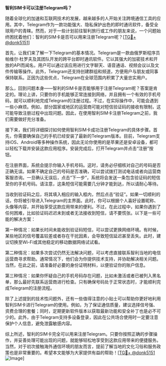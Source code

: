 **智利SIM卡可以注册Telegram吗？**

随着全球化的加速和互联网技术的发展，越来越多的人开始关注跨境通信工具的应用。其中，Telegram作为一款功能强大、隐私保护出色的即时通讯软件，备受全球用户的青睐。然而，对于一些计划前往智利旅行或工作的朋友来说，一个问题始终困扰着他们：智利的SIM卡是否可以用来注册Telegram呢？[[TG💪+ @donk5151](https://t.me/s/donk5151)]

首先，让我们来了解一下Telegram的基本情况。Telegram是一款由俄罗斯程序员帕维尔·杜罗夫及其团队开发的跨平台即时通讯软件。它以其强大的加密技术和开放的API而闻名，用户可以通过该应用进行文字聊天、语音通话、视频会议以及文件传输等操作。此外，Telegram还支持创建群组和频道，方便用户与朋友或同事保持联系。正因为这些优点，Telegram在全球范围内积累了大量忠实用户。

那么，回到问题本身——智利的SIM卡是否能够用于注册Telegram呢？答案是肯定的。理论上讲，只要你的手机能够正常连接到网络，并且拥有一个有效的手机号码，就可以顺利地完成Telegram的注册过程。不过，在实际操作中，可能会遇到一些小麻烦。例如，部分国家或地区的运营商可能对短信验证码的接收有限制，这可能导致注册过程中出现问题。因此，在使用智利SIM卡注册Telegram之前，我们需要做好充分准备。

接下来，我们将详细探讨如何使用智利SIM卡成功注册Telegram的具体步骤。首先，你需要确保自己的手机已经安装了最新的Telegram版本。目前，Telegram支持iOS、Android等多种操作系统，因此无论你使用的是苹果还是安卓设备，都可以轻松下载并安装这款应用程序。安装完成后，打开Telegram并点击“注册”按钮。

在注册界面，系统会提示你输入手机号码。这时，请务必仔细核对自己的号码是否正确无误。如果不确定自己的号码是否准确，可以尝试拨打测试电话或者向运营商客服咨询。一旦确认无误后，点击“下一步”，系统将会发送一条包含验证码的短信至你的手机号码。请注意，这条短信可能需要几分钟才能到达，所以请耐心等待。

当收到验证码之后，将其填入相应的输入框内，然后点击“验证”。如果一切顺利的话，你将被引导进入Telegram的主界面。此时，你可以根据个人喜好设置昵称、头像等内容，并开始享受这款应用带来的便利。不过，在此过程中，如果你遇到了任何困难，比如验证码迟迟未到或者无法接收到短信，请不要慌张。以下是一些可能的解决方案：

第一种情况：如果长时间未能收到验证码短信，可以尝试更换网络环境。有时候，某些地区的信号覆盖较差或者存在干扰因素，会导致短信延迟甚至丢失。此时，建议切换至Wi-Fi或其他稳定的移动数据网络试试看。

第二种情况：如果多次尝试仍然无法解决问题，可以考虑直接联系智利当地的电信运营商寻求帮助。通常情况下，他们会为你提供技术支持，并协助解决相关问题。当然，在此之前，请准备好必要的身份证明材料，以便验证你的账户信息。

第三种情况：如果你怀疑自己的手机号码存在问题，比如未激活或者已被列入黑名单，那么最好先联系运营商进行检查。只有确保号码处于正常状态时，才能顺利完成Telegram的注册流程。

除了上述提到的技术性问题外，还有一些值得注意的小贴士可以帮助你更好地利用智利SIM卡进行Telegram的使用。例如，为了保证通信质量，建议选择信号强、资费合理的套餐；同时，定期更新软件版本以获取最新功能和安全补丁也是必不可少的。此外，由于Telegram支持多设备登录，因此在公共场合使用时一定要注意保护个人信息，避免泄露敏感内容。

综上所述，智利的SIM卡完全可以用来注册Telegram。只要你按照正确的步骤操作，并妥善处理可能出现的问题，就能够轻松地享受到这款应用带来的便捷服务。当然，对于初次接触海外通信环境的朋友而言，提前了解当地的文化习俗和服务政策也是非常重要的。希望本文能够为大家提供有益的帮助！[[TG💪+ @donk5151](https://t.me/s/donk5151) ![Image](https://i.postimg.cc/rwNCRYN7/Snipaste-2025-04-30-17-27-05.png)]